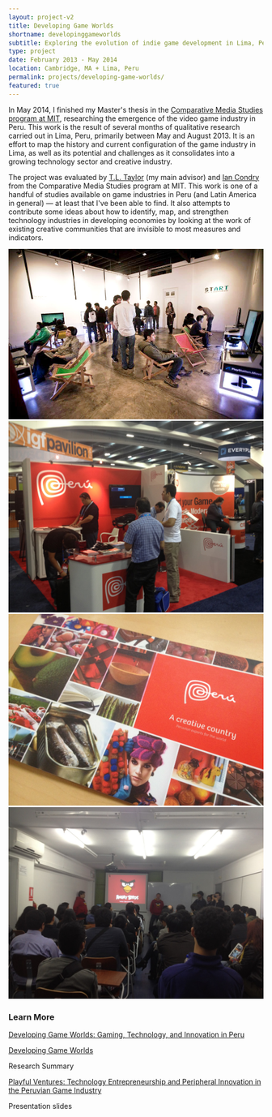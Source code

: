 ```yaml
---
layout: project-v2
title: Developing Game Worlds
shortname: developinggameworlds
subtitle: Exploring the evolution of indie game development in Lima, Peru
type: project
date: February 2013 - May 2014
location: Cambridge, MA + Lima, Peru
permalink: projects/developing-game-worlds/
featured: true
---
```

In May 2014, I finished my Master's thesis in the <a href="http://cmsw.mit.edu">Comparative Media Studies program at MIT</a>, researching the emergence of the video game industry in Peru. This work is the result of several months of qualitative research carried out in Lima, Peru, primarily between May and August 2013. It is an effort to map the history and current configuration of the game industry in Lima, as well as its potential and challenges as it consolidates into a growing technology sector and creative industry.

The project was evaluated by <a href="http://tltaylor.com/">T.L. Taylor</a> (my main advisor) and <a href="http://web.mit.edu/condry/www/">Ian Condry</a> from the Comparative Media Studies program at MIT. This work is one of a handful of studies available on game industries in Peru (and Latin America in general) — at least that I've been able to find. It also attempts to contribute some ideas about how to identify, map, and strengthen technology industries in developing economies by looking at the work of existing creative communities that are invisible to most measures and indicators.

<div class="row project-photos">
	<div class="project-photos_block col-lg-6 col-md-4 col-sm-6 col-xs-12">
		<img src="/files/start.jpg" class="project-photos_picture">
	</div>
	<div class="project-photos_block col-lg-6 col-md-4 col-sm-6 col-xs-12">
		<img src="/files/peru-gdc-setup.jpg" class="project-photos_picture">
	</div>
	<div class="project-photos_block col-lg-6 col-md-4 col-sm-6 col-xs-12">
		<img src="/files/peru-creative-country.jpg" class="project-photos_picture">
	</div>
	<div class="project-photos_block col-lg-6 col-md-4 col-sm-6 col-xs-12">
		<img src="/files/peru-rovio.jpg" class="project-photos_picture">
	</div>
</div>

<h3>Learn More</h3>

<div class="row page-blocks project-resources">
	<div class="col-md-3 col-sm-4 col-xs-6">
		<p class="project-resources_icon"><span class="glyphicon glyphicon-file" aria-hidden="true"></span></p>
		<p><a href="http://marisca.pe/files/EM-DGW-Final.pdf">Developing Game Worlds: Gaming, Technology, and Innovation in Peru</a></p>
	</div>
	<div class="col-md-3 col-sm-4 col-xs-6">
		<p class="project-resources_icon"><span class="glyphicon glyphicon-file" aria-hidden="true"></span></p>
		<p><a href="http://marisca.pe/files/EM-DGW-ResearchSummary.pdf">Developing Game Worlds</a></p>
		<p>Research Summary</p>
	</div>
	<div class="col-md-3 col-sm-4 col-xs-6">
		<p class="project-resources_icon"><span class="glyphicon glyphicon-blackboard" aria-hidden="true"></span></p>
		<p><a href="http://marisca.pe/files/EM-DGW-Presentation.pdf">Playful Ventures: Technology Entrepreneurship and Peripheral Innovation in the Peruvian Game Industry</a></p>
		<p>Presentation slides</p>
	</div>
</div>